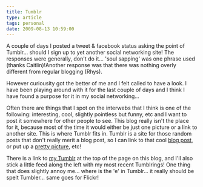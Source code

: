 ```yaml
---
title: Tumblr
type: article
tags: personal
date: 2009-08-13 10:59:00
---
```


A couple of days I posted a tweet &amp; facebook status asking the point of Tumblr... should I sign up to yet another social networking site! The responses were generally, don't do it... 'soul sapping' was one phrase used (thanks Caitlin)!Another response was that there was nothing overly different from regular blogging (Rhys).

However curiousity got the better of me and I felt called to have a look. I have been playing around with it for the last couple of days and I think I have found a purpose for it in my social networking...

Often there are things that I spot on the interwebs that I think is one of the following: interesting, cool, slightly pointless but funny, etc and I want to post it somewhere for other people to see. This blog really isn't the place for it, because most of the time it would either be just one picture or a link to another site. This is where Tumblr fits in. Tumblr is a site for those random posts that don't really merit a blog post, so I can link to that cool <a href="http://modesty.blogspot.com/2009/08/lord-of-flies.html">blog post</a>, or put up a <a href="http://11.media.tumblr.com/rLRCbKmrqr2tnrbzJLCmylNio1_500.jpg">pretty picture</a>, etc!

There is a link to <a href="http://pixelthief.tumblr.com/">my Tumblr</a> at the top of the page on this blog, and I'll also stick a little feed along the left with my most recent Tumblrings! One thing that does slightly annoy me... where is the 'e' in Tumblr... it really should be spelt Tumbler... same goes for Flickr!
